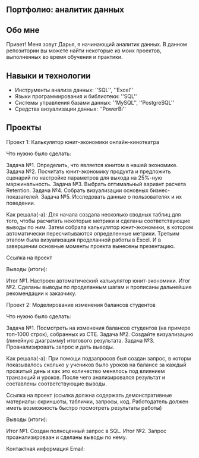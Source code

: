 ## Портфолио: аналитик данных

## Обо мне
Привет! Меня зовут Дарья, я начинающий аналитик данных. В данном репозитории вы можете найти некоторые из моих проектов, выполненных во время обучения и практики.

## Навыки и технологии
- Инструменты анализа данных: ''SQL'', ''Excel''
- Языки программирования и библиотеки: ''SQL''
- Системы управления базами данных: ''MySQL'', ''PostgreSQL''
- Средства визуализации данных: ''PowerBi''

## Проекты
Проект 1: Калькулятор юнит-экономики онлайн-кинотеатра

Что нужно было сделать:

Задача №1. Определить, что является юнитом в нашей экономике.
Задача №2. Посчитать юнит-экономику продукта и предложить сценарий по настройке параметров для выхода на 25%-ную маржинальность.
Задача №3. Выбрать оптимальный вариант расчета Retention. 
Задача №4. Собрать визуализации основных бизнес-показателей.
Задача №5. Исследовать данные о пользователях и их поведении.

Как решала(-а): Для начала создала несколько сводных таблиц для того, чтобы расчитать некоторые метрики и сделаны соответствующие выводы по ним. Затем собрала калькулятор юнит-экономики, в котором автоматически пересчитываются определенные метрики. Третьим этапом была визуализация проделанной работы в Excel. И в завершении основные моменты проекта вынесены презентацию.

Ссылка на проект 

Выводы (итоги):

Итог №1. Настроен автоматический калькулятор юнит-экономики.
Итог №2. Сделаны выводы по проделанным шагам и прописаны дальнейшие рекомендации к заказчику.


Проект 2: Моделирование изменения балансов студентов

Что нужно было сделать:

Задача №1. Посмотреть на изменения балансов студентов (на примере топ-1000 строк), собранных из CTE. 
Задача №2. Создайте визуализацию (линейную диаграмму) итогового результата. 
Задача №3. Проанализировать запрос и дать выводы.

Как решала(-а): При помощи подзапросов был создан запрос, в которм показывалось сколько у учеников было уроков на балансе за каждый прожитый день и как это количество менялось под влиянием транзакций и уроков. После чего анализировался результат и составлены соответствующие выводы.

Ссылка на проект (ссылка должна содержать демонстративные материалы: скриншоты, таблички, запросы, код. Работодатель должен иметь возможность быстро посмотреть результаты работы)

Выводы (итоги):

Итог №1. Создан полноценный запрос в SQL.
Итог №2. Запрос проанализироваан и сделаны выводы по нему.



Контактная информация
Email: 
